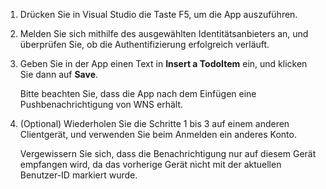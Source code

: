 
1. Drücken Sie in Visual Studio die Taste F5, um die App auszuführen.

2. Melden Sie sich mithilfe des ausgewählten Identitätsanbieters an, und überprüfen Sie, ob die Authentifizierung erfolgreich verläuft.

3. Geben Sie in der App einen Text in **Insert a TodoItem** ein, und klicken Sie dann auf **Save**.

   	Bitte beachten Sie, dass die App nach dem Einfügen eine Pushbenachrichtigung von WNS erhält.

4. (Optional) Wiederholen Sie die Schritte 1 bis 3 auf einem anderen Clientgerät, und verwenden Sie beim Anmelden ein anderes Konto.

	Vergewissern Sie sich, dass die Benachrichtigung nur auf diesem Gerät empfangen wird, da das vorherige Gerät nicht mit der aktuellen Benutzer-ID markiert wurde.

<!---HONumber=62-->